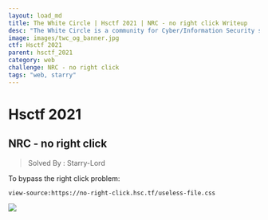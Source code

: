 ```yaml
---
layout: load_md
title: The White Circle | Hsctf 2021 | NRC - no right click Writeup
desc: "The White Circle is a community for Cyber/Information Security students, enthusiasts and professionals. You can discuss anything related to Security, share your knowledge with others, get help when you need it and proceed further in your journey with amazing people from all over the world."
image: images/twc_og_banner.jpg
ctf: Hsctf 2021
parent: hsctf_2021
category: web
challenge: NRC - no right click
tags: "web, starry"
---
```


<h1 class="heading card-title white-text">Hsctf 2021</h1>

## NRC - no right click
> Solved By : Starry-Lord

To bypass the right click problem:

```
view-source:https://no-right-click.hsc.tf/useless-file.css
```

![](https://i.imgur.com/euUZBnG.jpg)

